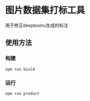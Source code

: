 # 图片数据集打标工具
用于修正deepbooru生成的标注

## 使用方法
### 构建
```
npm run biuld
```

### 运行
```
npm run product
```